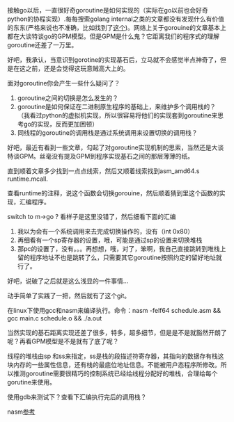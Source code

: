 
接触go以后，一直很好奇goroutine是如何实现的（实际在go以前也会好奇python的协程实现）.每每搜索golang internal之类的文章都没有发现什么有价值的东东(严格来说也不准确，比如找到了[这个](https://github.com/teh-cmc/go-internals))。网络上关于gorouine的文章基本上都在大谈特谈go的GPM模型。但是GPM是什么鬼？它距离我们的程序式的理解goroutine还差了一万里。

好吧，我承认，当意识到gorotine的实现基石后，立马就不会感觉半点神奇了，但是在这之前，还是会觉得这玩意贼高大上的。

面对goroutine你会产生一些什么疑问了？


1. goroutine之间的切换是怎么发生的？
2. goroutine是如何保证在二进制原生程序的基础上，来维护多个调用栈的？（我看过python的虚拟机实现，所以很容易将他们的实现套到goroutine来思考go的实现，反而更加困顿）
3. 同线程的goroutine的调用栈是通过系统调用来设置切换的调用栈？

好吧，最近有看到一些文章，勾起了对goroutine实现机制的思索，当然还是大谈特谈GPM。丝毫没有提及GPM到程序实现基石之间的那层薄薄的纸。

直到顺着文章多少找到一点点线索，然后又顺着线索找到asm_amd64.s runtime.mcall.

查看runtime的注释，说这个函数会切换gorouine，然后顺着猜到里这个函数的实现，汇编程序。

switch to m->go ? 看样子是这里没错了，然后细看下面的汇编

1. 我以为会有一个系统调用来去完成切换操作的，没有（int 0x80）
2. 再细看有一个sp寄存器的设置，哦，可能是通过sp的设置来切换堆栈
3. 那pc的设置了，没有。。。再想想，哦，对了，笨啊，我自己直接跳转到堆栈上留的程序地址不也是跳转了么，只需要其它goroutine按照约定的留好地址就行了。

好吧，说破了之后就是这么浅显的一件事情...

动手简单了实践了一把，然后就有了这个git。

在linux下使用gcc和nasm来编译执行。命令：nasm -felf64 schedule.asm && gcc main.c schedule.o && ./a.out

当然实现的基石距离实现还差了很多，特多，超多细节，但是是不是就豁然开朗了呢？再看GPM模型是不是就有了底了呢？

线程的堆栈由sp 和ss来指定，ss是栈的段描述符寄存器，其指向的数据存有栈这块内存的一些属性信息，还有栈的最底位地址信息。不能被用户态程序所修改。所以推测goroutine需要很精巧的控制系统已经给线程分配好的堆栈，合理给每个gorutine来使用。

使用gdb来测试下？查看下汇编执行完后的调用栈？

nasm[参考](https://cs.lmu.edu/~ray/notes/nasmtutorial)
